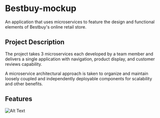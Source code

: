 # Bestbuy-mockup

An application that uses microservices to feature the design and functional elements of Bestbuy's online retail store.

## Project Description

The project takes 3 microservices each developed by a team member and delivers a single application with navigation, product display, and customer reviews capability.

A microservice architectural approach is taken to organize and maintain loosely coupled and independently deployable components for scalability and other benefits.

## Features

![Alt Text](https://media.giphy.com/media/gb6kjjG8axQHOlw7Nk/giphy.gif)
